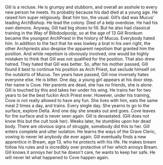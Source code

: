 Gill is a recluse. He is grumpy and stubborn, and overall an asshole to every new person he meets. Its probably because his dad died at a young age. He raised him super religiously. Beat him too, the usual. Gill’s dad was Mucus’ leading ArchBishop. He lead the colony. Died of a kelp overdose. He had his own demons. Anyway, Gill had big shoes to fill. But he also had classical training in the Way of Blibdoolpoolp, so at the age of 13 Gill Rronkum became the youngest ArchPriest in the history of Mucus. Everybody hated him. In addition to the fact that he was lowkey a brat in his own right, the other Archpriests also despise the apparent nepotism that granted him the position. And while nepotism is obviously involved, one would be highly mistaken to think that Gill was not qualified for the position. That also drew hatred. They hated that Gill was better. So, after his mother passed, Gill found it best to continue his position as Arch Priest, but seclude himself on the outskirts of Mucus. Ten years have passed, Gill now inversely hates everyone else. He is bitter. One day, a young girl appears at his door step. Her name is Cove. Her parents are dead, she has no friends, she is alone. Gill is touched by this and takes her under his wing. He trains her for two years to be the best fuckin Arch Priest ever. However, under his training, Cove is not really allowed to have any fun. She lives with him, eats the same meal 2 times a day, and trains. Every single day. She yearns to go to the surface, explore Delta. And one day she sneaks out and goes. Cove leaves for the surface and is never seen again. Gill is devastated. (Gill does not know this but the cult took her). Weeks later, he stumbles upon her dead body. There are obvious signs of struggle, somebody did this to her. Gill enters complete and utter isolation. He learns the ways of the Grave Cleric, vowing to never let anybody die ever again. Gill eventually finds a new apprentice in Bream, age 13, who he protects with his life. He makes bream follow his rules and is incredibly over protective of her which annoys Bream. Gill knows it annoys her but he doesn't care, he wants to keep her safe. He will never let what happened to Cove happen again.